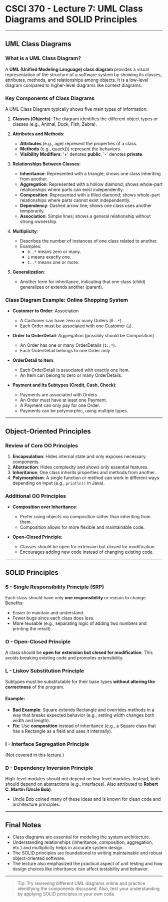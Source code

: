 # CSCI 370 - Lecture 7: UML Class Diagrams and SOLID Principles

---

## UML Class Diagrams

### What is a UML Class Diagram?

A **UML (Unified Modeling Language) class diagram** provides a visual representation of the structure of a software system by showing its classes, attributes, methods, and relationships among objects. It is a low-level diagram compared to higher-level diagrams like context diagrams.

### Key Components of Class Diagrams

A UML Class Diagram typically shows five main types of information:

1. **Classes (Objects)**: The diagram identifies the different object types or classes (e.g., Animal, Duck, Fish, Zebra).

2. **Attributes and Methods**:

   - **Attributes** (e.g., age) represent the properties of a class.
   - **Methods** (e.g., quack()) represent the behaviors.
   - **Visibility Modifiers**: '+' denotes **public**, '-' denotes **private**.

3. **Relationships Between Classes**:

   - **Inheritance**: Represented with a triangle; shows one class inheriting from another.
   - **Aggregation**: Represented with a hollow diamond; shows whole-part relationships where parts can exist independently.
   - **Composition**: Represented with a filled diamond; shows whole-part relationships where parts cannot exist independently.
   - **Dependency**: Dashed arrow line; shows one class uses another temporarily.
   - **Association**: Simple lines; shows a general relationship without strong ownership.

4. **Multiplicity**:

   - Describes the number of instances of one class related to another.
   - Examples:
     - `0..*` means zero or many.
     - `1` means exactly one.
     - `1..*` means one or more.

5. **Generalization**:
   - Another term for inheritance, indicating that one class (child) generalizes or extends another (parent).

### Class Diagram Example: Online Shopping System

- **Customer to Order**: Association

  - A Customer can have zero or many Orders (`0..*`).
  - Each Order must be associated with one Customer (`1`).

- **Order to OrderDetail**: Aggregation (possibly should be Composition)

  - An Order has one or many OrderDetails (`1..*`).
  - Each OrderDetail belongs to one Order only.

- **OrderDetail to Item**:

  - Each OrderDetail is associated with exactly one Item.
  - An Item can belong to zero or many OrderDetails.

- **Payment and Its Subtypes (Credit, Cash, Check)**:
  - Payments are associated with Orders.
  - An Order must have at least one Payment.
  - A Payment can only pay for one Order.
  - Payments can be polymorphic, using multiple types.

---

## Object-Oriented Principles

### Review of Core OO Principles

1. **Encapsulation**: Hides internal state and only exposes necessary components.
2. **Abstraction**: Hides complexity and shows only essential features.
3. **Inheritance**: One class inherits properties and methods from another.
4. **Polymorphism**: A single function or method can work in different ways depending on input (e.g., `println()` in Java).

### Additional OO Principles

- **Composition over Inheritance**:

  - Prefer using objects via composition rather than inheriting from them.
  - Composition allows for more flexible and maintainable code.

- **Open-Closed Principle**:
  - Classes should be open for extension but closed for modification.
  - Encourages adding new code instead of changing existing code.

---

## SOLID Principles

### S - Single Responsibility Principle (SRP)

Each class should have only **one responsibility** or reason to change. Benefits:

- Easier to maintain and understand.
- Fewer bugs since each class does less.
- More reusable (e.g., separating logic of adding two numbers and printing the result).

### O - Open-Closed Principle

A class should be **open for extension but closed for modification**. This avoids breaking existing code and promotes extensibility.

### L - Liskov Substitution Principle

Subtypes must be substitutable for their base types **without altering the correctness** of the program.

#### Example:

- **Bad Example**: Square extends Rectangle and overrides methods in a way that breaks expected behavior (e.g., setting width changes both width and length).
- **Fix**: Use **composition** instead of inheritance (e.g., a Square class that has a Rectangle as a field and uses it internally).

### I - Interface Segregation Principle

(Not covered in this lecture.)

### D - Dependency Inversion Principle

High-level modules should not depend on low-level modules. Instead, both should depend on abstractions (e.g., interfaces). Also attributed to **Robert C. Martin (Uncle Bob)**.

- Uncle Bob coined many of these ideas and is known for clean code and architecture principles.

---

## Final Notes

- Class diagrams are essential for modeling the system architecture.
- Understanding relationships (inheritance, composition, aggregation, etc.) and multiplicity helps in accurate system design.
- The SOLID principles are foundational to writing maintainable and robust object-oriented software.
- The lecture also emphasized the practical aspect of unit testing and how design choices like inheritance can affect testability and behavior.

---

> Tip: Try reviewing different UML diagrams online and practice identifying the components discussed. Also, test your understanding by applying SOLID principles in your own code.
